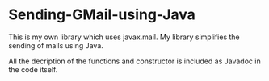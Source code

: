 # Sending-GMail-using-Java
This is my own library which uses javax.mail. My library simplifies the sending of mails using Java.

All the decription of the functions and constructor is included as Javadoc in the code itself.

